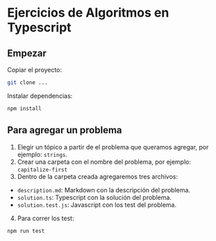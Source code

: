 # Ejercicios de Algoritmos en Typescript

## Empezar

Copiar el proyecto:

```sh
git clone ...
```

Instalar dependencias:

```sh
npm install
```

## Para agregar un problema

1. Elegir un tópico a partir de el problema que queramos agregar, por ejemplo: `strings`.
2. Crear una carpeta con el nombre del problema, por ejemplo: `capitalize-first`
3. Dentro de la carpeta creada agregaremos tres archivos:
  - `description.md`: Markdown con la descripción del problema.
  - `solution.ts`: Typescript con la solución del problema.
  - `solution.test.js`: Javascript con los test del problema.
4. Para correr los test:

```sh
npm run test
```
